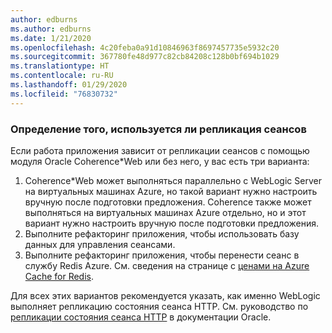 ```yaml
---
author: edburns
ms.author: edburns
ms.date: 1/21/2020
ms.openlocfilehash: 4c20feba0a91d10846963f8697457735e5932c20
ms.sourcegitcommit: 367780fe48d977c82cb84208c128b0bf694b1029
ms.translationtype: HT
ms.contentlocale: ru-RU
ms.lasthandoff: 01/29/2020
ms.locfileid: "76830732"
---
```

### <a name="determine-whether-session-replication-is-used"></a>Определение того, используется ли репликация сеансов

Если работа приложения зависит от репликации сеансов с помощью модуля Oracle Coherence*Web или без него, у вас есть три варианта:

1. Coherence*Web может выполняться параллельно с WebLogic Server на виртуальных машинах Azure, но такой вариант нужно настроить вручную после подготовки предложения. Coherence также может выполняться на виртуальных машинах Azure отдельно, но и этот вариант нужно настроить вручную после подготовки предложения.
2. Выполните рефакторинг приложения, чтобы использовать базу данных для управления сеансами.
3. Выполните рефакторинг приложения, чтобы перенести сеанс в службу Redis Azure. См. сведения на странице с [ценами на Azure Cache for Redis](/azure/azure-cache-for-redis/cache-overview).

Для всех этих вариантов рекомендуется указать, как именно WebLogic выполняет репликацию состояния сеанса HTTP. См. руководство по [репликации состояния сеанса HTTP](https://docs.oracle.com/en/middleware/fusion-middleware/weblogic-server/12.2.1.4/clust/failover.html#GUID-E13D8142-66BA-46A1-854F-4FC6F82992DD) в документации Oracle.

